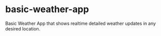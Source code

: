 # basic-weather-app
Basic Weather App that shows realtime detailed weather updates in any desired location.

